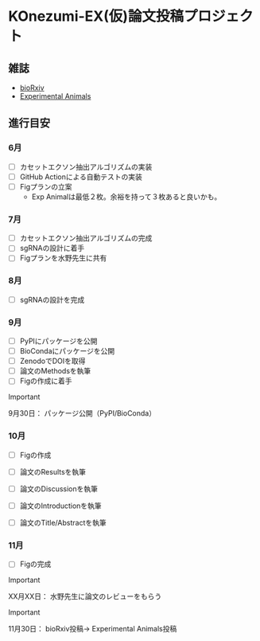 # KOnezumi-EX(仮)論文投稿プロジェクト

## 雑誌

* [bioRxiv](https://www.biorxiv.org/)
* [Experimental Animals](https://www.jstage.jst.go.jp/browse/expanim)

## 進行目安

### 6月

* [ ] カセットエクソン抽出アルゴリズムの実装
* [ ] GitHub Actionによる自動テストの実装
* [ ] Figプランの立案
  * Exp Animalは最低２枚。余裕を持って３枚あると良いかも。

### 7月
* [ ] カセットエクソン抽出アルゴリズムの完成
* [ ] sgRNAの設計に着手
* [ ] Figプランを水野先生に共有

### 8月

* [ ] sgRNAの設計を完成

### 9月

* [ ] PyPIにパッケージを公開
* [ ] BioCondaにパッケージを公開
* [ ] ZenodoでDOIを取得
* [ ] 論文のMethodsを執筆
* [ ] Figの作成に着手

> [!IMPORTANT]
> 9月30日： パッケージ公開（PyPI/BioConda）

### 10月

* [ ] Figの作成
* [ ] 論文のResultsを執筆

* [ ] 論文のDiscussionを執筆
* [ ] 論文のIntroductionを執筆
* [ ] 論文のTitle/Abstractを執筆

### 11月

* [ ] Figの完成


> [!IMPORTANT]
> XX月XX日： 水野先生に論文のレビューをもらう

> [!IMPORTANT]
> 11月30日： bioRxiv投稿→ Experimental Animals投稿

